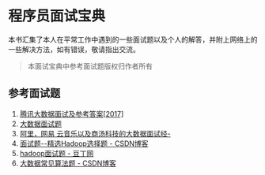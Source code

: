 # 程序员面试宝典

本书汇集了本人在平常工作中遇到的一些面试题以及个人的解答，并附上网络上的一些解决方法，如有错误，敬请指出交流。

>本面试宝典中参考面试题版权归作者所有

## 参考面试题

1. [腾讯大数据面试及参考答案[2017]](https://zuciwang.com/show/390046.html)
2. [大数据面试题](https://blog.csdn.net/xfg0218/article/details/52514585)
3. [阿里，网易 云音乐以及商汤科技的大数据面试经-](https://app.yinxiang.com/shard/s24/nl/6616351/8c76e6b9-641b-4055-aa74-fa776239bc8d)
4. [面试题--精选Hadoop选择题 - CSDN博客](https://blog.csdn.net/zhongqi2513/article/details/78349083)
5. [hadoop面试题 - 豆丁网](http://www.docin.com/p-1443821582.html)
6. [大数据常见算法题 - CSDN博客](https://blog.csdn.net/u014686180/article/details/52415152)
